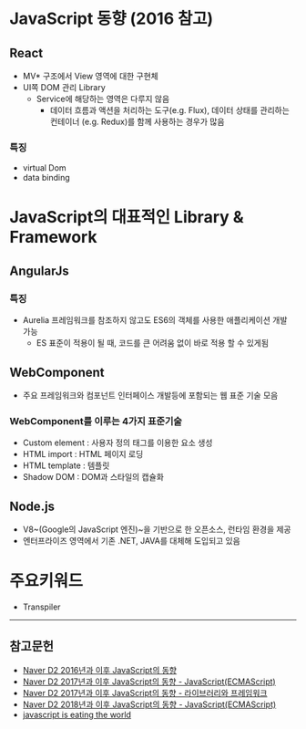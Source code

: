 # JavaScript 동향 (2016 참고)
## React
- MV* 구조에서 View 영역에 대한 구현체
- UI쪽 DOM 관리 Library
    - Service에 해당하는 영역은 다루지 않음
        - 데이터 흐름과 액션을 처리하는 도구(e.g. Flux), 데이터 상태를 관리하는 컨테이너 (e.g. Redux)를 함께 사용하는 경우가 많음

### 특징
- virtual Dom
- data binding

# JavaScript의 대표적인 Library & Framework
## AngularJs

### 특징
- Aurelia 프레임워크를 참조하지 않고도 ES6의 객체를 사용한 애플리케이션 개발 가능
    - ES 표준이 적용이 될 때, 코드를 큰 어려움 없이 바로 적용 할 수 있게됨

## WebComponent
- 주요 프레임워크와 컴포넌트 인터페이스 개발등에 포함되는 웹 표준 기술 모음

### WebComponent를 이루는 4가지 표준기술
- Custom element : 사용자 정의 태그를 이용한 요소 생성
- HTML import : HTML 페이지 로딩
- HTML template : 템플릿
- Shadow DOM : DOM과 스타일의 캡슐화

## Node.js
- V8~(Google의 JavaScript 엔진)~을 기반으로 한 오픈소스, 런타임 환경을 제공
- 엔터프라이즈 영역에서 기존 .NET, JAVA를 대체해 도입되고 있음

# 주요키워드
- Transpiler 

---
## 참고문헌
- [Naver D2 2016년과 이후 JavaScript의 동향](https://d2.naver.com/helloworld/3618177)
- [Naver D2 2017년과 이후 JavaScript의 동향 - JavaScript(ECMAScript)](https://d2.naver.com/helloworld/2809766)
- [Naver D2 2017년과 이후 JavaScript의 동향 - 라이브러리와 프레임워크](https://d2.naver.com/helloworld/7229119)
- [Naver D2 2018년과 이후 JavaScript의 동향 - JavaScript(ECMAScript)](https://d2.naver.com/helloworld/7495331)
- [javascript is eating the world](https://www.applause.com/blog/javascript-is-eating-the-world/)